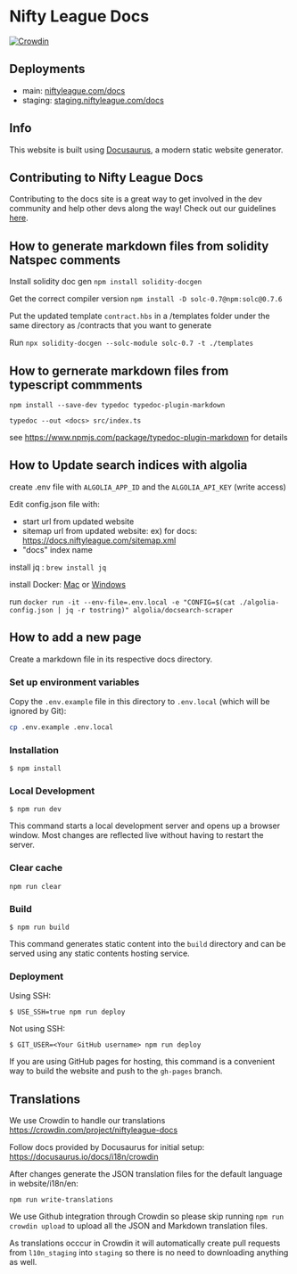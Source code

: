 # Nifty League Docs

[![Crowdin](https://badges.crowdin.net/niftyleague-docs/localized.svg)](https://crowdin.com/project/niftyleague-docs)

## Deployments

- main: [niftyleague.com/docs](https://niftyleague.com/docs)
- staging: [staging.niftyleague.com/docs](https://staging.niftyleague.com/docs)

## Info

This website is built using [Docusaurus](https://docusaurus.io/), a modern static website generator.

## Contributing to Nifty League Docs

Contributing to the docs site is a great way to get involved in the dev community and help other devs along the way! Check out our guidelines [here](https://github.com/NiftyLeague/nifty-fe-monorepo/blob/main/.github/CONTRIBUTING.md).

## How to generate markdown files from solidity Natspec comments

Install solidity doc gen
`npm install solidity-docgen`

Get the correct compiler version
`npm install -D solc-0.7@npm:solc@0.7.6`

Put the updated template `contract.hbs` in a /templates folder under the same directory as /contracts that you want to generate

Run `npx solidity-docgen --solc-module solc-0.7 -t ./templates`

## How to gernerate markdown files from typescript commments

`npm install --save-dev typedoc typedoc-plugin-markdown`

`typedoc --out <docs> src/index.ts`

see https://www.npmjs.com/package/typedoc-plugin-markdown for details

## How to Update search indices with algolia

create .env file with `ALGOLIA_APP_ID` and the `ALGOLIA_API_KEY` (write access)

Edit config.json file with:

- start url from updated website
- sitemap url from updated website: ex) for docs: https://docs.niftyleague.com/sitemap.xml
- "docs" index name

install jq : `brew install jq`

install Docker: [Mac](https://docs.docker.com/desktop/install/mac-install/) or [Windows](https://docs.docker.com/desktop/install/windows-install/)

run `docker run -it --env-file=.env.local -e "CONFIG=$(cat ./algolia-config.json | jq -r tostring)" algolia/docsearch-scraper`

## How to add a new page

Create a markdown file in its respective docs directory.

### Set up environment variables

Copy the `.env.example` file in this directory to `.env.local` (which will be ignored by Git):

```bash
cp .env.example .env.local
```

### Installation

```
$ npm install
```

### Local Development

```
$ npm run dev
```

This command starts a local development server and opens up a browser window. Most changes are reflected live without having to restart the server.

### Clear cache

```console
npm run clear
```

### Build

```
$ npm run build
```

This command generates static content into the `build` directory and can be served using any static contents hosting service.

### Deployment

Using SSH:

```
$ USE_SSH=true npm run deploy
```

Not using SSH:

```
$ GIT_USER=<Your GitHub username> npm run deploy
```

If you are using GitHub pages for hosting, this command is a convenient way to build the website and push to the `gh-pages` branch.

## Translations

We use Crowdin to handle our translations https://crowdin.com/project/niftyleague-docs

Follow docs provided by Docusaurus for initial setup: https://docusaurus.io/docs/i18n/crowdin

After changes generate the JSON translation files for the default language in website/i18n/en:

```console
npm run write-translations
```

We use Github integration through Crowdin so please skip running `npm run crowdin upload` to upload all the JSON and Markdown translation files.

As translations occcur in Crowdin it will automatically create pull requests from `l10n_staging` into `staging` so there is no need to downloading anything as well.
